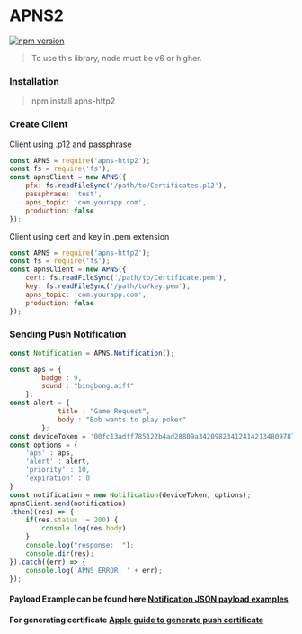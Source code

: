 # APNS2
[![npm version](https://badge.fury.io/js/apns-http2.svg)](https://badge.fury.io/js/apns-http2)
> To use this library, node must be v6 or higher.

### Installation

> npm install apns-http2

### Create Client

Client using .p12 and passphrase
```javascript
const APNS = require('apns-http2');
const fs = require('fs');
const apnsClient = new APNS({
    pfx: fs.readFileSync('/path/to/Certificates.p12'),
    passphrase: 'test',
    apns_topic: 'com.yourapp.com',
    production: false
});
```

Client using cert and key in .pem extension

```javascript
const APNS = require('apns-http2');
const fs = require('fs');
const apnsClient = new APNS({
    cert: fs.readFileSync('/path/to/Certificate.pem'),
    key: fs.readFileSync('/path/to/key.pem'),
    apns_topic: 'com.yourapp.com',
    production: false
});
```
### Sending Push Notification

```javascript
const Notification = APNS.Notification();

const aps = {
        badge : 9,
        sound : "bingbong.aiff"
    };
const alert = {
            title : "Game Request",
            body : "Bob wants to play poker"
        };
const deviceToken = '00fc13adff785122b4ad28809a3420982341241421348097878e577c991de8f0';
const options = {
    'aps' : aps,
    'alert' : alert,
    'priority' : 10,
    'expiration' : 0
}
const notification = new Notification(deviceToken, options);
apnsClient.send(notification)
.then((res) => {
	if(res.status != 200) {
		console.log(res.body)
	}
    console.log("response:  ");
    console.dir(res);
}).catch((err) => {
    console.log('APNS ERROR: ' + err);
});
```
#### Payload Example can be found here [Notification JSON payload examples](https://developer.apple.com/library/content/documentation/NetworkingInternet/Conceptual/RemoteNotificationsPG/Chapters/TheNotificationPayload.html#//apple_ref/doc/uid/TP40008194-CH107-SW10)

#### For generating certificate [Apple guide to generate push certificate](https://developer.apple.com/library/content/documentation/IDEs/Conceptual/AppDistributionGuide/AddingCapabilities/AddingCapabilities.html#//apple_ref/doc/uid/TP40012582-CH26-SW11)
